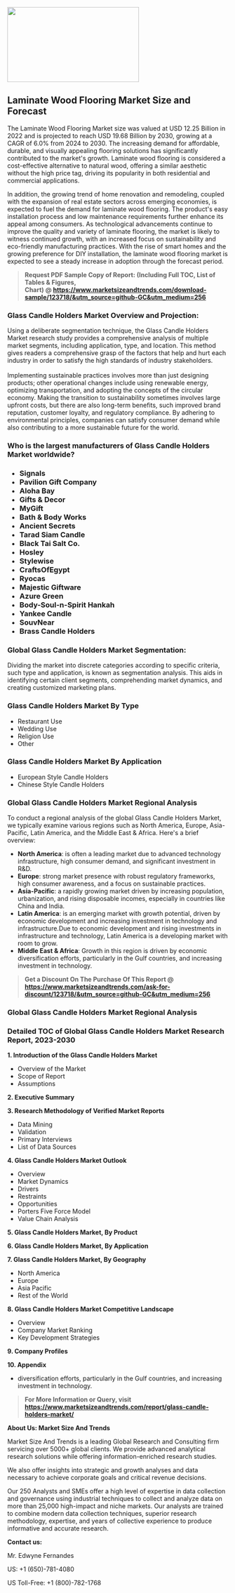 <p><img class="alignnone size-medium wp-image-20088" src="https://ffe5etoiles.com/wp-content/uploads/2024/12/MST1-300x171.png" alt="" width="300" height="171" /></p><h2>Laminate Wood Flooring Market Size and Forecast</h2><p>The Laminate Wood Flooring Market size was valued at USD 12.25 Billion in 2022 and is projected to reach USD 19.68 Billion by 2030, growing at a CAGR of 6.0% from 2024 to 2030. The increasing demand for affordable, durable, and visually appealing flooring solutions has significantly contributed to the market's growth. Laminate wood flooring is considered a cost-effective alternative to natural wood, offering a similar aesthetic without the high price tag, driving its popularity in both residential and commercial applications.</p><p>In addition, the growing trend of home renovation and remodeling, coupled with the expansion of real estate sectors across emerging economies, is expected to fuel the demand for laminate wood flooring. The product's easy installation process and low maintenance requirements further enhance its appeal among consumers. As technological advancements continue to improve the quality and variety of laminate flooring, the market is likely to witness continued growth, with an increased focus on sustainability and eco-friendly manufacturing practices. With the rise of smart homes and the growing preference for DIY installation, the laminate wood flooring market is expected to see a steady increase in adoption through the forecast period.</p></p><blockquote id="" class=""><strong>Request PDF Sample Copy of Report: (Including Full TOC, List of Tables &amp; Figures, Chart)&nbsp;@&nbsp;<strong><a href="https://www.marketsizeandtrends.com/download-sample/123718/&utm_source=github-GC&utm_medium=256" target="_blank">https://www.marketsizeandtrends.com/download-sample/123718/&utm_source=github-GC&utm_medium=256</a></strong></strong></blockquote><h3 id="" class="">Glass Candle Holders Market&nbsp;Overview and Projection:</h3><p id="" class="">Using a deliberate segmentation technique, the Glass Candle Holders Market research study provides a comprehensive analysis of multiple market segments, including application, type, and location. This method gives readers a comprehensive grasp of the factors that help and hurt each industry in order to satisfy the high standards of industry stakeholders. <br /> <br />Implementing sustainable practices involves more than just designing products; other operational changes include using renewable energy, optimizing transportation, and adopting the concepts of the circular economy. Making the transition to sustainability sometimes involves large upfront costs, but there are also long-term benefits, such improved brand reputation, customer loyalty, and regulatory compliance. By adhering to environmental principles, companies can satisfy consumer demand while also contributing to a more sustainable future for the world.</p><h3 id="" class="">Who is the largest manufacturers of&nbsp;Glass Candle Holders Market worldwide?</h3><h3 class=""><p><ul><li>Signals </li><li> Pavilion Gift Company </li><li> Aloha Bay </li><li> Gifts & Decor </li><li> MyGift </li><li> Bath & Body Works </li><li> Ancient Secrets </li><li> Tarad Siam Candle </li><li> Black Tai Salt Co. </li><li> Hosley </li><li> Stylewise </li><li> CraftsOfEgypt </li><li> Ryocas </li><li> Majestic Giftware </li><li> Azure Green </li><li> Body-Soul-n-Spirit Hankah </li><li> Yankee Candle </li><li> SouvNear </li><li> Brass Candle Holders</li></ul></p></h3><h3 id="" class="">Global&nbsp;Glass Candle Holders Market Segmentation:</h3><p id="" class="">Dividing the market into discrete categories according to specific criteria, such type and application, is known as segmentation analysis. This aids in identifying certain client segments, comprehending market dynamics, and creating customized marketing plans.</p><h3 id="" class="">Glass Candle Holders Market&nbsp;By Type</h3><p><p><ul><li>Restaurant Use</li><li> Wedding Use</li><li> Religion Use</li><li> Other</p></li></ul></p></p><h3 id="" class="">Glass Candle Holders Market&nbsp;By Application</h3><p class=""><p><ul><li>European Style Candle Holders</li><li> Chinese Style Candle Holders</li></ul></p></p><h3 id="" class="">Global Glass Candle Holders Market Regional Analysis</h3><p id="" class="">To conduct a regional analysis of the global Glass Candle Holders Market, we typically examine various regions such as North America, Europe, Asia-Pacific, Latin America, and the Middle East &amp; Africa. Here's a brief overview:</p><ul><li><strong>North America</strong>: is often a leading market due to advanced technology infrastructure, high consumer demand, and significant investment in R&amp;D.</li><li><strong>Europe</strong>: strong market presence with robust regulatory frameworks, high consumer awareness, and a focus on sustainable practices.</li><li><strong>Asia-Pacific</strong>: a rapidly growing market driven by increasing population, urbanization, and rising disposable incomes, especially in countries like China and India.</li><li><strong>Latin America</strong>: is an emerging market with growth potential, driven by economic development and increasing investment in technology and infrastructure.Due to economic development and rising investments in infrastructure and technology, Latin America is a developing market with room to grow.</li><li><strong>Middle East &amp; Africa</strong>: Growth in this region is driven by economic diversification efforts, particularly in the Gulf countries, and increasing investment in technology.</li></ul><blockquote id="" class=""><strong>Get a Discount On The Purchase Of This Report @ <strong><a href="https://www.marketsizeandtrends.com/ask-for-discount/123718/&utm_source=github-GC&utm_medium=256" target="_blank">https://www.marketsizeandtrends.com/ask-for-discount/123718/&utm_source=github-GC&utm_medium=256</a></strong></strong></blockquote><h3 id="" class="">Global Glass Candle Holders Market Regional Analysis</h3><h3 id="" class="">Detailed TOC of Global Glass Candle Holders Market Research Report, 2023-2030</h3><p id="" class=""><strong>1. Introduction of the Glass Candle Holders Market</strong></p><ul><li>Overview of the Market</li><li>Scope of Report</li><li>Assumptions</li></ul><p id="" class=""><strong>2. Executive Summary</strong></p><p id="" class=""><strong>3. Research Methodology of Verified Market Reports</strong></p><ul><li>Data Mining</li><li>Validation</li><li>Primary Interviews</li><li>List of Data Sources</li></ul><p id="" class=""><strong>4. Glass Candle Holders Market Outlook</strong></p><ul><li>Overview</li><li>Market Dynamics</li><li>Drivers</li><li>Restraints</li><li>Opportunities</li><li>Porters Five Force Model</li><li>Value Chain Analysis</li></ul><p id="" class=""><strong>5. Glass Candle Holders Market, By Product</strong></p><p id="" class=""><strong>6. Glass Candle Holders Market, By Application</strong></p><p id="" class=""><strong>7. Glass Candle Holders Market, By Geography</strong></p><ul><li>North America</li><li>Europe</li><li>Asia Pacific</li><li>Rest of the World</li></ul><p id="" class=""><strong>8. Glass Candle Holders Market Competitive Landscape</strong></p><ul><li>Overview</li><li>Company Market Ranking</li><li>Key Development Strategies</li></ul><p id="" class=""><strong>9. Company Profiles</strong></p><p id="" class=""><strong>10. Appendix</strong></p><ul><li>diversification efforts, particularly in the Gulf countries, and increasing investment in technology.</li></ul><blockquote id="" class=""><strong>For More Information or Query, visit <strong><strong><a href="https://www.marketsizeandtrends.com/report/glass-candle-holders-market/" target="_blank">https://www.marketsizeandtrends.com/report/glass-candle-holders-market/</a></strong></strong></strong></blockquote><p id="" class=""><strong>About Us: Market Size And Trends</strong></p><p id="" class="">Market Size And Trends is a leading Global Research and Consulting firm servicing over 5000+ global clients. We provide advanced analytical research solutions while offering information-enriched research studies.</p><p id="" class="">We also offer insights into strategic and growth analyses and data necessary to achieve corporate goals and critical revenue decisions.</p><p id="" class="">Our 250 Analysts and SMEs offer a high level of expertise in data collection and governance using industrial techniques to collect and analyze data on more than 25,000 high-impact and niche markets. Our analysts are trained to combine modern data collection techniques, superior research methodology, expertise, and years of collective experience to produce informative and accurate research.</p><p id="" class=""><strong>Contact us:</strong></p><p id="" class="">Mr. Edwyne Fernandes</p><p id="" class="">US: +1 (650)-781-4080</p><p id="" class="">US Toll-Free: +1 (800)-782-1768</p>
